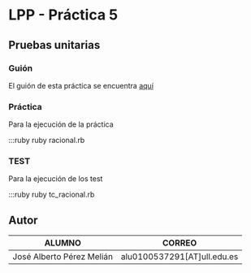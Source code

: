 # LPP - Práctica 5 #
## Pruebas unitarias ##

### Guión ### 
El guión de esta práctica se encuentra [aquí](https://github.com/coromoto/PruebasUnitarias)

### Práctica ###
Para la ejecución de la práctica

   :::ruby
   ruby racional.rb


### TEST ###
Para la ejecución de los test

   :::ruby
   ruby tc_racional.rb


Autor
-------
| ALUMNO | CORREO |
| ---------- | ---------- |
| José Alberto Pérez Melián   | alu0100537291[AT]ull.edu.es   |